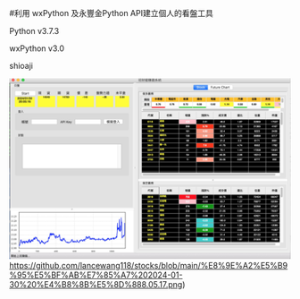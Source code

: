 #利用 wxPython 及永豐金Python API建立個人的看盤工具

Python v3.7.3

wxPython v3.0

shioaji

![image](https://github.com/lancewang118/stocks/blob/main/%E8%9E%A2%E5%B9%95%E5%BF%AB%E7%85%A7%202024-01-30%20%E4%B8%8B%E5%8D%888.05.17.png)https://github.com/lancewang118/stocks/blob/main/%E8%9E%A2%E5%B9%95%E5%BF%AB%E7%85%A7%202024-01-30%20%E4%B8%8B%E5%8D%888.05.17.png)
